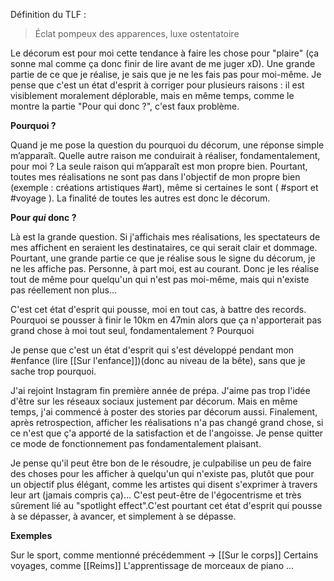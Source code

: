 Définition du TLF : 
> Éclat pompeux des apparences, luxe ostentatoire

Le décorum est pour moi cette tendance à faire les chose pour "plaire" (ça sonne mal comme ça donc finir de lire avant de me juger xD). Une grande partie de ce que je réalise, je sais que je ne les fais pas pour moi-même. Je pense que c'est un état d'esprit à corriger pour plusieurs raisons : il est visiblement moralement déplorable, mais en même temps, comme le montre la partie "Pour qui donc ?", c'est faux problème.

**Pourquoi ?**

Quand je me pose la question du pourquoi du décorum, une réponse simple m’apparaît. Quelle autre raison me conduirait à réaliser, fondamentalement, pour moi ? La seule raison qui m’apparaît est mon propre bien. Pourtant, toutes mes réalisations ne sont pas dans l'objectif de mon propre bien (exemple : créations artistiques #art), même si certaines le sont ( #sport et #voyage ). La finalité de toutes les autres est donc le décorum.

**Pour *qui* donc ?**

Là est la grande question. Si j'affichais mes réalisations, les spectateurs de mes affichent en seraient les destinataires, ce qui serait clair et dommage. Pourtant, une grande partie ce que je réalise sous le signe du décorum, je ne les affiche pas. Personne, à part moi, est au courant. Donc je les réalise tout de même pour quelqu'un qui n'est pas moi-même, mais qui n'existe pas réellement non plus…

C'est cet état d'esprit qui pousse, moi en tout cas, à battre des records. Pourquoi se pousser à finir le 10km en 47min alors que ça n'apporterait pas grand chose à moi tout seul, fondamentalement ? Pourquoi 

Je pense que c'est un état d'esprit qui s'est développé pendant mon #enfance (lire [[Sur l'enfance]])(donc au niveau de la bête), sans que je sache trop pourquoi.

J'ai rejoint Instagram fin première année de prépa. J'aime pas trop l'idée d'être sur les réseaux sociaux justement par décorum. Mais en même temps, j'ai commencé à poster des stories par décorum aussi. Finalement, après retrospection, afficher les réalisations n'a pas changé grand chose, si ce n'est que ç'a apporté de la satisfaction et de l'angoisse. Je pense quitter ce mode de fonctionnement pas fondamentalement plaisant.

Je pense qu'il peut être bon de le résoudre, je culpabilise un peu de faire des choses pour les afficher à quelqu'un qui n'existe pas, plutôt que pour un objectif plus élégant, comme les artistes qui disent s'exprimer à travers leur art (jamais compris ça)… C'est peut-être de l'égocentrisme et très sûrement lié au "spotlight effect".C'est pourtant cet état d'esprit qui pousse à se dépasser, à avancer, et simplement à se dépasse.

**Exemples**

Sur le sport, comme mentionné précédemment → [[Sur le corps]]
Certains voyages, comme [[Reims]]
L'apprentissage de morceaux de piano
...